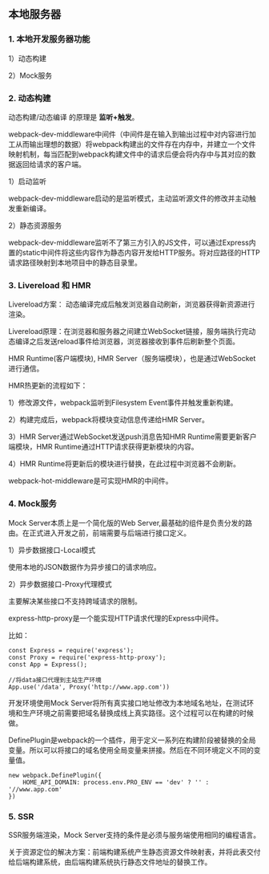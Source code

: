 ## 本地服务器

### 1. 本地开发服务器功能

1）动态构建

2）Mock服务

### 2. 动态构建

动态构建/动态编译 的原理是 **监听+触发**。

webpack-dev-middleware中间件（中间件是在输入到输出过程中对内容进行加工从而输出理想的数据）将webpack构建出的文件存在内存中，并建立一个文件映射机制，每当匹配到webpack构建文件中的请求后便会将内存中与其对应的数据返回给请求的客户端。

1）启动监听

webpack-dev-middleware启动的是监听模式，主动监听源文件的修改并主动触发重新编译。

2）静态资源服务

webpack-dev-middleware监听不了第三方引入的JS文件，可以通过Express内置的static中间件将这些内容作为静态内容开发给HTTP服务。将对应路径的HTTP请求路径映射到本地项目中的静态目录里。

### 3. Livereload 和 HMR

Livereload方案： 动态编译完成后触发浏览器自动刷新，浏览器获得新资源进行渲染。

Livereload原理：在浏览器和服务器之间建立WebSocket链接，服务端执行完动态编译之后发送reload事件给浏览器，浏览器接收到事件后刷新整个页面。

HMR Runtime(客户端模块), HMR Server（服务端模块），也是通过WebSocket进行通信。

HMR热更新的流程如下：

1）修改源文件，webpack监听到Filesystem Event事件并触发重新构建。

2）构建完成后，webpack将模块变动信息传递给HMR Server。

3）HMR Server通过WebSocket发送push消息告知HMR Runtime需要更新客户端模块，HMR Runtime通过HTTP请求获得更新模块的内容。

4）HMR Runtime将更新后的模块进行替换，在此过程中浏览器不会刷新。

webpack-hot-middleware是可实现HMR的中间件。

### 4. Mock服务

Mock Server本质上是一个简化版的Web Server,最基础的组件是负责分发的路由。在正式进入开发之前，前端需要与后端进行接口定义。

1）异步数据接口-Local模式

使用本地的JSON数据作为异步接口的请求响应。

2）异步数据接口-Proxy代理模式

主要解决某些接口不支持跨域请求的限制。

express-http-proxy是一个能实现HTTP请求代理的Express中间件。

比如：

```
const Express = require('express');
const Proxy = require('express-http-proxy');
const App = Express();

//将data接口代理到主站生产环境
App.use('/data', Proxy('http://www.app.com'))

```

开发环境使用Mock Server将所有真实接口地址修改为本地域名地址，在测试环境和生产环境之前需要把域名替换成线上真实路径。这个过程可以在构建的时候做。

DefinePlugin是webpack的一个插件，用于定义一系列在构建阶段被替换的全局变量。所以可以将接口的域名使用全局变量来拼接。然后在不同环境定义不同的变量值。

```
new webpack.DefinePlugin({
    HOME_API_DOMAIN: process.env.PRO_ENV == 'dev' ? '' : '//www.app.com'
})
```

### 5. SSR

SSR服务端渲染，Mock Server支持的条件是必须与服务端使用相同的编程语言。

关于资源定位的解决方案：前端构建系统产生静态资源文件映射表，并将此表交付给后端构建系统，由后端构建系统执行静态文件地址的替换工作。












